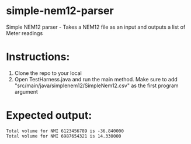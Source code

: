 # simple-nem12-parser
Simple NEM12 parser - Takes a NEM12 file as an input and outputs a list of Meter readings

# Instructions:
1. Clone the repo to your local
2. Open TestHarness.java and run the main method. Make sure to add "src/main/java/simplenem12/SimpleNem12.csv" as the first program argument

# Expected output:
```
Total volume for NMI 6123456789 is -36.840000
Total volume for NMI 6987654321 is 14.330000
```

